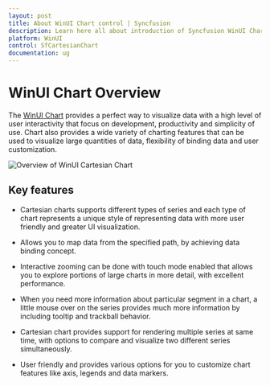 ```yaml
---
layout: post
title: About WinUI Chart control | Syncfusion
description: Learn here all about introduction of Syncfusion WinUI Chart (SfCartesianChart) control with key features and more.
platform: WinUI
control: SfCartesianChart
documentation: ug
---
```


# WinUI Chart Overview

The [WinUI Chart](https://www.syncfusion.com/winui-controls/charts) provides a perfect way to visualize data with a high level of user interactivity that focus on development, productivity and simplicity of use. Chart also provides a wide variety of charting features that can be used to visualize large quantities of data, flexibility of binding data and user customization. 

![Overview of WinUI Cartesian Chart](overview_images/winui-cartesian-chart-overview.png)

## Key features

* Cartesian charts supports different types of series and each type of chart represents a unique style of representing data with more user friendly and greater UI visualization.

* Allows you to map data from the specified path, by achieving data binding concept.

* Interactive zooming can be done with touch mode enabled that allows you to explore portions of large charts in more detail, with excellent performance.

* When you need more information about particular segment in a chart, a little mouse over on the series provides much more information by including tooltip and trackball behavior.

* Cartesian chart provides support for rendering multiple series at same time, with options to compare and visualize two different series simultaneously.

* User friendly and provides various options for you to customize chart features like axis, legends and data markers.
